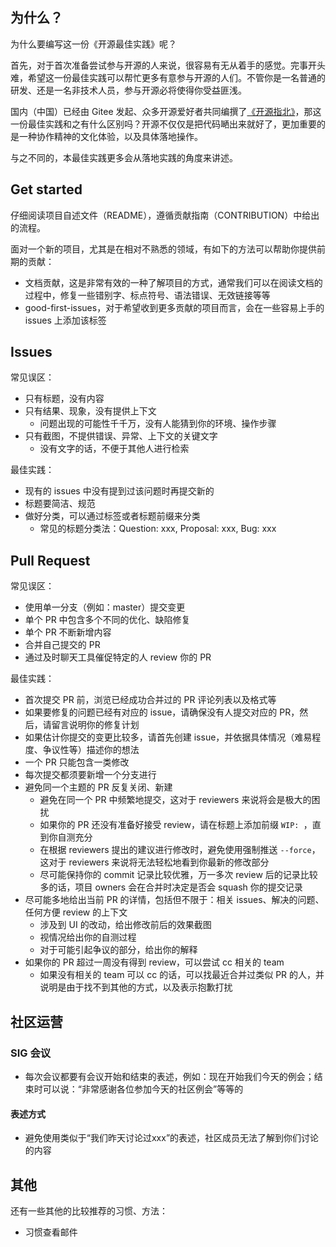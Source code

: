 ## 为什么？
为什么要编写这一份《开源最佳实践》呢？

首先，对于首次准备尝试参与开源的人来说，很容易有无从着手的感觉。完事开头难，希望这一份最佳实践可以帮忙更多有意参与开源的人们。不管你是一名普通的研发、还是一名非技术人员，参与开源必将使得你受益匪浅。

国内（中国）已经由 Gitee 发起、众多开源爱好者共同编撰了[《开源指北》](https://gitee.com/gitee-community/opensource-guide)，那这一份最佳实践和之有什么区别吗？开源不仅仅是把代码嗮出来就好了，更加重要的是一种协作精神的文化体验，以及具体落地操作。

与之不同的，本最佳实践更多会从落地实践的角度来讲述。

## Get started
仔细阅读项目自述文件（README），遵循贡献指南（CONTRIBUTION）中给出的流程。

面对一个新的项目，尤其是在相对不熟悉的领域，有如下的方法可以帮助你提供前期的贡献：
* 文档贡献，这是非常有效的一种了解项目的方式，通常我们可以在阅读文档的过程中，修复一些错别字、标点符号、语法错误、无效链接等等
* good-first-issues，对于希望收到更多贡献的项目而言，会在一些容易上手的 issues 上添加该标签

## Issues
常见误区：
* 只有标题，没有内容
* 只有结果、现象，没有提供上下文
  * 问题出现的可能性千千万，没有人能猜到你的环境、操作步骤
* 只有截图，不提供错误、异常、上下文的关键文字
  * 没有文字的话，不便于其他人进行检索

最佳实践：
* 现有的 issues 中没有提到过该问题时再提交新的
* 标题要简洁、规范
* 做好分类，可以通过标签或者标题前缀来分类
  * 常见的标题分类法：Question: xxx, Proposal: xxx, Bug: xxx

## Pull Request
常见误区：
* 使用单一分支（例如：master）提交变更
* 单个 PR 中包含多个不同的优化、缺陷修复
* 单个 PR 不断新增内容
* 合并自己提交的 PR
* 通过及时聊天工具催促特定的人 review 你的 PR

最佳实践：
* 首次提交 PR 前，浏览已经成功合并过的 PR 评论列表以及格式等
* 如果要修复的问题已经有对应的 issue，请确保没有人提交对应的 PR，然后，请留言说明你的修复计划
* 如果估计你提交的变更比较多，请首先创建 issue，并依据具体情况（难易程度、争议性等）描述你的想法
* 一个 PR 只能包含一类修改
* 每次提交都须要新增一个分支进行
* 避免同一个主题的 PR 反复关闭、新建
  * 避免在同一个 PR 中频繁地提交，这对于 reviewers 来说将会是极大的困扰
  * 如果你的 PR 还没有准备好接受 review，请在标题上添加前缀 `WIP: `，直到你自测充分
  * 在根据 reviewers 提出的建议进行修改时，避免使用强制推送 `--force`，这对于 reviewers 来说将无法轻松地看到你最新的修改部分
  * 尽可能保持你的 commit 记录比较优雅，万一多次 review 后的记录比较多的话，项目 owners 会在合并时决定是否会 squash 你的提交记录
* 尽可能多地给出当前 PR 的详情，包括但不限于：相关 issues、解决的问题、任何方便 review 的上下文
  * 涉及到 UI 的改动，给出修改前后的效果截图
  * 视情况给出你的自测过程
  * 对于可能引起争议的部分，给出你的解释
* 如果你的 PR 超过一周没有得到 review，可以尝试 cc 相关的 team
  * 如果没有相关的 team 可以 cc 的话，可以找最近合并过类似 PR 的人，并说明是由于找不到其他的方式，以及表示抱歉打扰

## 社区运营

### SIG 会议

* 每次会议都要有会议开始和结束的表述，例如：现在开始我们今天的例会；结束时可以说：“非常感谢各位参加今天的社区例会”等等的

#### 表述方式
* 避免使用类似于“我们昨天讨论过xxx”的表述，社区成员无法了解到你们讨论的内容

## 其他
还有一些其他的比较推荐的习惯、方法：
* 习惯查看邮件
